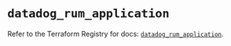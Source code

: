 # `datadog_rum_application`

Refer to the Terraform Registry for docs: [`datadog_rum_application`](https://registry.terraform.io/providers/datadog/datadog/3.70.0/docs/resources/rum_application).
